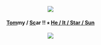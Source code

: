
<div id="header" align="center">
  <img src="https://64.media.tumblr.com/42ddb9abbeae494e906e07d8336c6b4c/901ddae1b6be7735-3a/s2048x3072/bf3b8bf8a911168e0a520d17bf8442e7751ef5ca.pnj"/>
</div> 
<h4 id="header" align="center">
  	<ins>Tom</ins>my   /   <ins>Sc</ins>ar   !!     ⭑     <ins>He   /   It  /   Star   /   Sun</ins> 
</h4>
<div align="center">
  <img src="https://github.com/user-attachments/assets/cb71b8e0-7b36-417e-8a02-0316db27f932"/>
</div>
